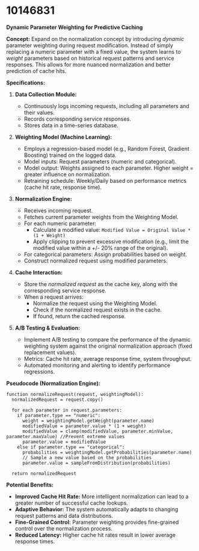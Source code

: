 # 10146831

**Dynamic Parameter Weighting for Predictive Caching**

**Concept:** Expand on the normalization concept by introducing *dynamic* parameter weighting during request modification. Instead of simply replacing a numeric parameter with a fixed value, the system learns to *weight* parameters based on historical request patterns and service responses. This allows for more nuanced normalization and better prediction of cache hits.

**Specifications:**

1.  **Data Collection Module:**
    *   Continuously logs incoming requests, including all parameters and their values.
    *   Records corresponding service responses.
    *   Stores data in a time-series database.

2.  **Weighting Model (Machine Learning):**
    *   Employs a regression-based model (e.g., Random Forest, Gradient Boosting) trained on the logged data.
    *   Model inputs: Request parameters (numeric and categorical).
    *   Model output: Weights assigned to each parameter. Higher weight = greater influence on normalization.
    *   Retraining schedule: Weekly/Daily based on performance metrics (cache hit rate, response time).

3.  **Normalization Engine:**
    *   Receives incoming request.
    *   Fetches current parameter weights from the Weighting Model.
    *   For each numeric parameter:
        *   Calculate a modified value: `Modified Value = Original Value * (1 + Weight)`
        *   Apply clipping to prevent excessive modification (e.g., limit the modified value within a +/- 20% range of the original).
    *   For categorical parameters: Assign probabilities based on weight.
    *   Construct normalized request using modified parameters.

4.  **Cache Interaction:**
    *   Store the *normalized request* as the cache key, along with the corresponding service response.
    *   When a request arrives:
        *   Normalize the request using the Weighting Model.
        *   Check if the normalized request exists in the cache.
        *   If found, return the cached response.

5.  **A/B Testing & Evaluation:**
    *   Implement A/B testing to compare the performance of the dynamic weighting system against the original normalization approach (fixed replacement values).
    *   Metrics: Cache hit rate, average response time, system throughput.
    *   Automated monitoring and alerting to identify performance regressions.

**Pseudocode (Normalization Engine):**

```
function normalizeRequest(request, weightingModel):
  normalizedRequest = request.copy()

  for each parameter in request.parameters:
    if parameter.type == "numeric":
      weight = weightingModel.getWeight(parameter.name)
      modifiedValue = parameter.value * (1 + weight)
      modifiedValue = clamp(modifiedValue, parameter.minValue, parameter.maxValue) //Prevent extreme values
      parameter.value = modifiedValue
    else if parameter.type == "categorical":
      probabilities = weightingModel.getProbabilities(parameter.name)
      // Sample a new value based on the probabilities
      parameter.value = sampleFromDistribution(probabilities)

  return normalizedRequest
```

**Potential Benefits:**

*   **Improved Cache Hit Rate:** More intelligent normalization can lead to a greater number of successful cache lookups.
*   **Adaptive Behavior:** The system automatically adapts to changing request patterns and data distributions.
*   **Fine-Grained Control:** Parameter weighting provides fine-grained control over the normalization process.
*   **Reduced Latency:** Higher cache hit rates result in lower average response times.
